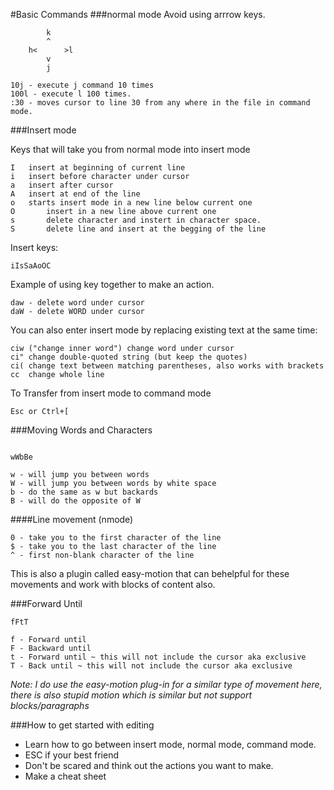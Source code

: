 #Basic Commands
###normal mode
Avoid using arrrow keys.

```
        k
        ^
    h<      >l
        v
        j

```


```
10j - execute j command 10 times
100l - execute l 100 times.
:30 - moves cursor to line 30 from any where in the file in command mode.

```
###Insert mode

Keys that will take you from normal mode into insert mode

```
I	insert at beginning of current line
i	insert before character under cursor
a	insert after cursor
A	insert at end of the line
o	starts insert mode in a new line below current one
O       insert in a new line above current one
s       delete character and instert in character space.
S       delete line and insert at the begging of the line
```
Insert keys:
```
iIsSaAoOC
```

Example of using key together to make an action.
```
daw - delete word under cursor
daW - delete WORD under cursor
```
You can also enter insert mode by replacing existing text at the same time:

```
ciw	("change inner word") change word under cursor
ci"	change double-quoted string (but keep the quotes)
ci(	change text between matching parentheses, also works with brackets
cc	change whole line
```

To Transfer from insert mode to command mode
```
Esc or Ctrl+[
```

###Moving Words and Characters

```

wWbBe

w - will jump you between words
W - will jump you between words by white space
b - do the same as w but backards
B - will do the opposite of W

```

####Line movement (nmode)

```
0 - take you to the first character of the line
$ - take you to the last character of the line
^ - first non-blank character of the line
```
This is also a plugin called easy-motion that can behelpful for these movements and work with blocks of content also.


###Forward Until 

```
fFtT

f - Forward until 
F - Backward until
t - Forward until ~ this will not include the cursor aka exclusive
T - Back until ~ this will not include the cursor aka exclusive

```
*Note: I do use the easy-motion plug-in for a similar type of movement here, there is also stupid motion which is similar but not support blocks/paragraphs*

###How to get started with editing

* Learn how to go between insert mode, normal mode, command mode.
* ESC if your best friend
* Don't be scared and think out the actions you want to make.
* Make a cheat sheet



